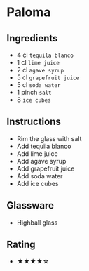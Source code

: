 # Paloma

## Ingredients
- 4 cl `tequila blanco`
- 1 cl `lime juice`
- 2 cl `agave syrup`
- 5 cl `grapefruit juice`
- 5 cl `soda water`
- 1 pinch `salt`
- 8 `ice cubes`

## Instructions
- Rim the glass with salt
- Add tequila blanco
- Add lime juice
- Add agave syrup
- Add grapefruit juice
- Add soda water
- Add ice cubes

## Glassware
- Highball glass

## Rating
- ★★★★☆